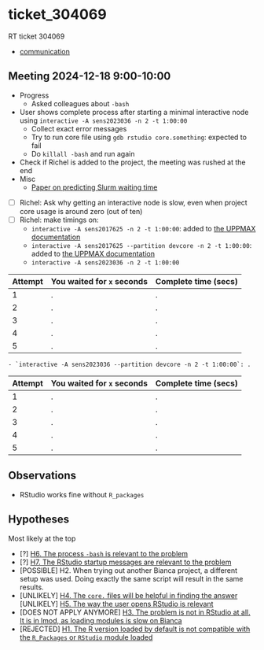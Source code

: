 # ticket_304069

RT ticket 304069

- [communication](communication.md)

## Meeting 2024-12-18 9:00-10:00

- Progress
    - Asked colleagues about `-bash`
- User shows complete process after starting a minimal interactive node
  using `interactive -A sens2023036 -n 2 -t 1:00:00`
    - Collect exact error messages
    - Try to run core file using `gdb rstudio core.something`: expected to
      fail
    - Do `killall -bash` and run again
- Check if Richel is added to the project, the meeting was rushed at the end
- Misc
    - [Paper on predicting Slurm waiting time](https://github.com/mila-iqia/slurm-queue-time-pred)
- [ ] Richel: Ask why getting an interactive node is slow,
  even when project core usage is around zero (out of ten)
- [ ] Richel: make timings on:
    - `interactive -A sens2017625 -n 2 -t 1:00:00`: added to [the UPPMAX documentation](https://docs.uppmax.uu.se/cluster_guides/cluster_speeds/)
    - `interactive -A sens2017625 --partition devcore -n 2 -t 1:00:00`: added to [the UPPMAX documentation](https://docs.uppmax.uu.se/cluster_guides/cluster_speeds/)
    - `interactive -A sens2023036 -n 2 -t 1:00:00`

Attempt|You waited for `x` seconds|Complete time (secs)
-------|--------------------------|--------------------
1      |.                         |.
2      |.                         |.
3      |.                         |.
4      |.                         |.
5      |.                         |.

    - `interactive -A sens2023036 --partition devcore -n 2 -t 1:00:00`: .

Attempt|You waited for `x` seconds|Complete time (secs)
-------|--------------------------|--------------------
1      |.                         |.
2      |.                         |.
3      |.                         |.
4      |.                         |.
5      |.                         |.

## Observations

- RStudio works fine without `R_packages`

## Hypotheses

Most likely at the top

- [?] [H6. The process `-bash` is relevant to the problem](hypothesis_6.md)
- [?] [H7. The RStudio startup messages are relevant to the problem](hypothesis_7.md)
- [POSSIBLE] H2. When trying out another Bianca project, a different setup was used.
  Doing exactly the same script will result in the same results.
- [UNLIKELY] [H4. The `core.` files will be helpful in finding the answer](hypothesis_4.md)
  [UNLIKELY] [H5. The way the user opens RStudio is relevant](hypothesis_5.md)
- [DOES NOT APPLY ANYMORE] [H3. The problem is not in RStudio at all. It is in lmod, as loading modules is slow on Bianca](hypothesis_3.md)
- [REJECTED] [H1. The R version loaded by default is not compatible with the `R_Packages` or `RStudio` module loaded](hypothesis_1.md)
